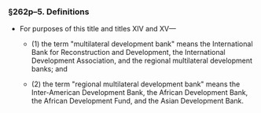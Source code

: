 ### §262p–5. Definitions
* For purposes of this title and titles XIV and XV—

  * (1) the term "multilateral development bank" means the International Bank for Reconstruction and Development, the International Development Association, and the regional multilateral development banks; and

  * (2) the term "regional multilateral development bank" means the Inter-American Development Bank, the African Development Bank, the African Development Fund, and the Asian Development Bank.